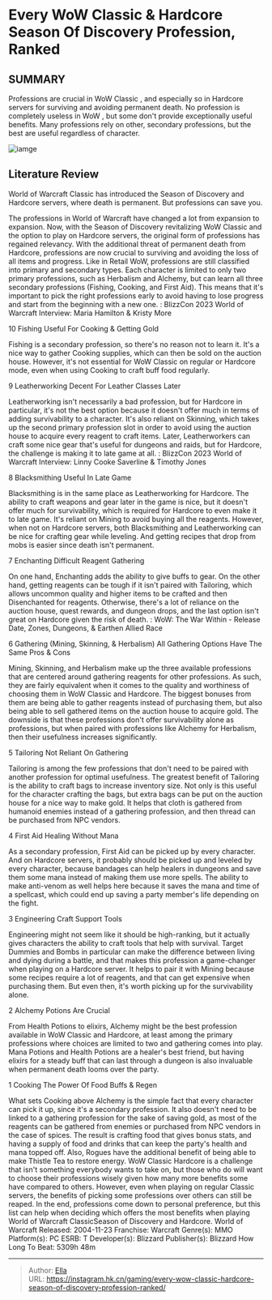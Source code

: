 # Every WoW Classic &amp; Hardcore Season Of Discovery Profession, Ranked


## SUMMARY 


 Professions are crucial in 
WoW Classic
, and especially so in Hardcore servers for surviving and avoiding permanent death. 
 No profession is completely useless in 
WoW
, but some don&#39;t provide exceptionally useful benefits. 
 Many professions rely on other, secondary professions, but the best are useful regardless of character. 

![iamge](https://static1.srcdn.com/wordpress/wp-content/uploads/2023/12/wow-class-season-discovery-dinosaur.jpg)

## Literature Review

World of Warcraft Classic has introduced the Season of Discovery and Hardcore servers, where death is permanent. But professions can save you.




The professions in World of Warcraft have changed a lot from expansion to expansion. Now, with the Season of Discovery revitalizing WoW Classic and the option to play on Hardcore servers, the original form of professions has regained relevancy. With the additional threat of permanent death from Hardcore, professions are now crucial to surviving and avoiding the loss of all items and progress.
Like in Retail WoW, professions are still classified into primary and secondary types. Each character is limited to only two primary professions, such as Herbalism and Alchemy, but can learn all three secondary professions (Fishing, Cooking, and First Aid). This means that it&#39;s important to pick the right professions early to avoid having to lose progress and start from the beginning with a new one.
 : BlizzCon 2023 World of Warcraft Interview: Maria Hamilton &amp; Kristy More









 








 10  Fishing 
Useful For Cooking &amp; Getting Gold


 







Fishing is a secondary profession, so there&#39;s no reason not to learn it. It&#39;s a nice way to gather Cooking supplies, which can then be sold on the auction house. However, it&#39;s not essential for WoW Classic on regular or Hardcore mode, even when using Cooking to craft buff food regularly.





 9  Leatherworking 
Decent For Leather Classes Later
        

Leatherworking isn&#39;t necessarily a bad profession, but for Hardcore in particular, it&#39;s not the best option because it doesn&#39;t offer much in terms of adding survivability to a character. It&#39;s also reliant on Skinning, which takes up the second primary profession slot in order to avoid using the auction house to acquire every reagent to craft items. Later, Leatherworkers can craft some nice gear that&#39;s useful for dungeons and raids, but for Hardcore, the challenge is making it to late game at all.
 : BlizzCon 2023 World of Warcraft Interview: Linny Cooke Saverline &amp; Timothy Jones





 8  Blacksmithing 
Useful In Late Game
        

Blacksmithing is in the same place as Leatherworking for Hardcore. The ability to craft weapons and gear later in the game is nice, but it doesn&#39;t offer much for survivability, which is required for Hardcore to even make it to late game. It&#39;s reliant on Mining to avoid buying all the reagents. However, when not on Hardcore servers, both Blacksmithing and Leatherworking can be nice for crafting gear while leveling. And getting recipes that drop from mobs is easier since death isn&#39;t permanent.





 7  Enchanting 
Difficult Reagent Gathering
        

On one hand, Enchanting adds the ability to give buffs to gear. On the other hand, getting reagents can be tough if it isn&#39;t paired with Tailoring, which allows uncommon quality and higher items to be crafted and then Disenchanted for reagents. Otherwise, there&#39;s a lot of reliance on the auction house, quest rewards, and dungeon drops, and the last option isn&#39;t great on Hardcore given the risk of death.
 : WoW: The War Within - Release Date, Zones, Dungeons, &amp; Earthen Allied Race





 6  Gathering (Mining, Skinning, &amp; Herbalism) 
All Gathering Options Have The Same Pros &amp; Cons


 







Mining, Skinning, and Herbalism make up the three available professions that are centered around gathering reagents for other professions. As such, they are fairly equivalent when it comes to the quality and worthiness of choosing them in WoW Classic and Hardcore. The biggest bonuses from them are being able to gather reagents instead of purchasing them, but also being able to sell gathered items on the auction house to acquire gold. The downside is that these professions don&#39;t offer survivability alone as professions, but when paired with professions like Alchemy for Herbalism, then their usefulness increases significantly.





 5  Tailoring 
Not Reliant On Gathering
        

Tailoring is among the few professions that don&#39;t need to be paired with another profession for optimal usefulness. The greatest benefit of Tailoring is the ability to craft bags to increase inventory size. Not only is this useful for the character crafting the bags, but extra bags can be put on the auction house for a nice way to make gold. It helps that cloth is gathered from humanoid enemies instead of a gathering profession, and then thread can be purchased from NPC vendors.





 4  First Aid 
Healing Without Mana
        

As a secondary profession, First Aid can be picked up by every character. And on Hardcore servers, it probably should be picked up and leveled by every character, because bandages can help healers in dungeons and save them some mana instead of making them use more spells. The ability to make anti-venom as well helps here because it saves the mana and time of a spellcast, which could end up saving a party member&#39;s life depending on the fight.





 3  Engineering 
Craft Support Tools
        

Engineering might not seem like it should be high-ranking, but it actually gives characters the ability to craft tools that help with survival. Target Dummies and Bombs in particular can make the difference between living and dying during a battle, and that makes this profession a game-changer when playing on a Hardcore server. It helps to pair it with Mining because some recipes require a lot of reagents, and that can get expensive when purchasing them. But even then, it&#39;s worth picking up for the survivability alone.





 2  Alchemy 
Potions Are Crucial
        

From Health Potions to elixirs, Alchemy might be the best profession available in WoW Classic and Hardcore, at least among the primary professions where choices are limited to two and gathering comes into play. Mana Potions and Health Potions are a healer&#39;s best friend, but having elixirs for a steady buff that can last through a dungeon is also invaluable when permanent death looms over the party.





 1  Cooking 
The Power Of Food Buffs &amp; Regen


 







What sets Cooking above Alchemy is the simple fact that every character can pick it up, since it&#39;s a secondary profession. It also doesn&#39;t need to be linked to a gathering profession for the sake of saving gold, as most of the reagents can be gathered from enemies or purchased from NPC vendors in the case of spices. The result is crafting food that gives bonus stats, and having a supply of food and drinks that can keep the party&#39;s health and mana topped off. Also, Rogues have the additional benefit of being able to make Thistle Tea to restore energy.
WoW Classic Hardcore is a challenge that isn&#39;t something everybody wants to take on, but those who do will want to choose their professions wisely given how many more benefits some have compared to others. However, even when playing on regular Classic servers, the benefits of picking some professions over others can still be reaped. In the end, professions come down to personal preference, but this list can help when deciding which offers the most benefits when playing World of Warcraft ClassicSeason of Discovery and Hardcore.
               World of Warcraft   Released:   2004-11-23    Franchise:   Warcraft    Genre(s):   MMO    Platform(s):   PC    ESRB:   T    Developer(s):   Blizzard    Publisher(s):   Blizzard    How Long To Beat:   5309h 48m      

---

> Author: [Ella](https://instagram.hk.cn/)  
> URL: https://instagram.hk.cn/gaming/every-wow-classic-hardcore-season-of-discovery-profession-ranked/  

